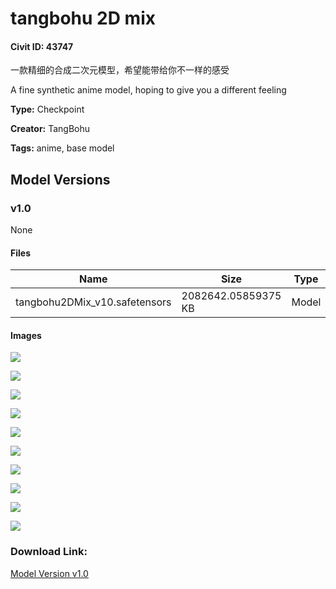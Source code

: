 # tangbohu 2D mix

#### Civit ID: 43747

<p>一款精细的合成二次元模型，希望能带给你不一样的感受</p><p></p><p>A fine synthetic anime model, hoping to give you a different feeling</p>

**Type:** Checkpoint

**Creator:** TangBohu

**Tags:** anime, base model

## Model Versions

### v1.0

None

#### Files

| Name | Size | Type | Format | Download Url | AutoV1 | AutoV2 | SHA256 | CRC32 | BLAKE3 |
| --- | --- | --- | --- | --- | --- | --- | --- | --- | --- |
| tangbohu2DMix_v10.safetensors | 2082642.05859375 KB | Model | SafeTensor | https://civitai.com/api/download/models/48380 | 9081CA58 | 8E1CB91487 | 8E1CB914877235EC46FA97A2FA7923EE847A01CE6746E1AA4541581C3BC41418 | 31BDBBAE | 1994AE7818EE4AB611FB5EE1693EB605143E558E519C7AC2E2AECC04C6D48BD7 |

#### Images

<p><img src="https://image.civitai.com/xG1nkqKTMzGDvpLrqFT7WA/b8e6c330-f37d-4b13-9c36-bff5775e9800/width=450/519997.jpeg" /></p>

<p><img src="https://image.civitai.com/xG1nkqKTMzGDvpLrqFT7WA/c8cbf5a4-9eba-45b0-84b1-6b8fcf686d00/width=450/520013.jpeg" /></p>

<p><img src="https://image.civitai.com/xG1nkqKTMzGDvpLrqFT7WA/db64ed21-81f5-4a48-8b87-b0758af2cd00/width=450/520056.jpeg" /></p>

<p><img src="https://image.civitai.com/xG1nkqKTMzGDvpLrqFT7WA/93c99f9f-6ec2-4e72-6de3-be7dca35f700/width=450/519995.jpeg" /></p>

<p><img src="https://image.civitai.com/xG1nkqKTMzGDvpLrqFT7WA/f5651168-047f-4433-f268-5255bf1a4b00/width=450/520014.jpeg" /></p>

<p><img src="https://image.civitai.com/xG1nkqKTMzGDvpLrqFT7WA/34557775-b55a-46dd-4b03-a15ea7ced100/width=450/519996.jpeg" /></p>

<p><img src="https://image.civitai.com/xG1nkqKTMzGDvpLrqFT7WA/efaf8a4b-349b-46a3-e671-c2d0226cc000/width=450/520017.jpeg" /></p>

<p><img src="https://image.civitai.com/xG1nkqKTMzGDvpLrqFT7WA/8e3b2e33-606e-40b4-72a7-1db6012a5600/width=450/519984.jpeg" /></p>

<p><img src="https://image.civitai.com/xG1nkqKTMzGDvpLrqFT7WA/1c8847d7-0426-4e44-e90f-8659d7537000/width=450/520015.jpeg" /></p>

<p><img src="https://image.civitai.com/xG1nkqKTMzGDvpLrqFT7WA/b78a6893-7632-4935-7340-212df6c72c00/width=450/520016.jpeg" /></p>

### Download Link:

[Model Version v1.0](https://civitai.com/api/download/models/48380)

